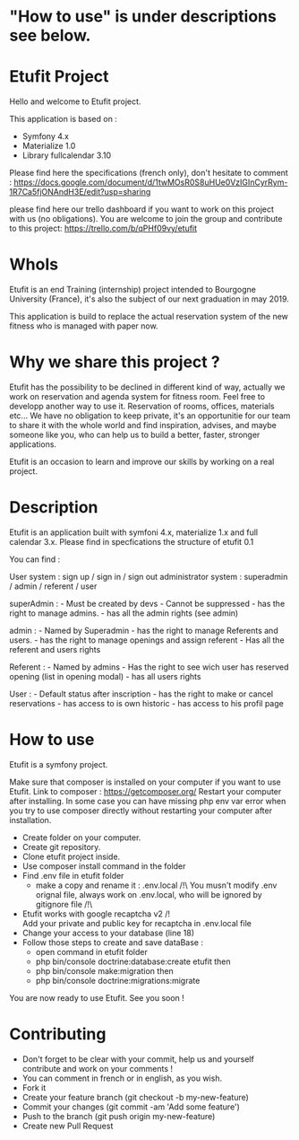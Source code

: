 # "How to use" is under descriptions see below.

# Etufit Project

Hello and welcome to Etufit project.

This application is based on :
- Symfony 4.x
- Materialize 1.0
- Library fullcalendar 3.10

Please find here the specifications (french only), don't hesitate to comment : https://docs.google.com/document/d/1twMOsR0S8uHUe0VzIGInCyrRym-1R7Ca5fjONAndH3E/edit?usp=sharing

please find here our trello dashboard if you want to work on this project with us (no obligations). You are welcome to join the group and contribute to this project:
https://trello.com/b/qPHf09vy/etufit

# WhoIs

Etufit is an end Training (internship) project intended to Bourgogne University (France), it's also the subject of our next graduation in may 2019.

This application is build to replace the actual reservation system of the new fitness who is managed with paper now.

# Why we share this project ?

Etufit has the possibility to be declined in different kind of way, actually we work on reservation and agenda system for fitness room. Feel free to developp another way to use it. Reservation of rooms, offices, materials etc...
We have no obligation to keep private, it's an opportunitie for our team to share it with the whole world and find inspiration, advises, and maybe someone like you, who can help us to build a better, faster, stronger applications.

Etufit is an occasion to learn and improve our skills by working on a real project.

# Description

Etufit is an application built with symfoni 4.x, materialize 1.x and full calendar 3.x.
Please find in specfications the structure of etufit 0.1

You can find :

User system : sign up / sign in / sign out
administrator system : superadmin / admin / referent / user

superAdmin :
    - Must be created by devs
    - Cannot be suppressed
    - has the right to manage admins.
    - has all the admin rights (see admin)

admin :
    - Named by Superadmin
    - has the right to manage Referents and users.
    - has the right to manage openings and assign referent
    - Has all the referent and users rights

Referent :
    - Named by admins
    - Has the right to see wich user has reserved opening (list in opening modal)
    - has all users rights

User :
    - Default status after inscription
    - has the right to make or cancel reservations
    - has access to is own historic
    - has access to his profil page


# How to use

Etufit is a symfony project.

Make sure that composer is installed on your computer if you want to use Etufit.
Link to composer : https://getcomposer.org/
Restart your computer after installing.
In some case you can have missing php env var error when you try to use composer directly without restarting your computer after installation.

- Create folder on your computer.
- Create git repository.
- Clone etufit project inside.
- Use composer install command in the folder
- Find .env file in etufit folder
    - make a copy and rename it : .env.local
    /!\ You musn't modify .env orignal file, always work on .env.local, who will be ignored by gitignore file /!\
- Etufit works with google recaptcha v2 /!\
    Add your private and public key for recaptcha in .env.local file
- Change your access to your database (line 18)
- Follow those steps to create and save dataBase :
    - open command in etufit folder
    - php bin/console doctrine:database:create etufit
    then
    - php bin/console make:migration
    then
    - php bin/console doctrine:migrations:migrate

You are now ready to use Etufit. See you soon !

# Contributing
- Don't forget to be clear with your commit, help us and yourself contribute and work on your comments !
- You can comment in french or in english, as you wish.
- Fork it
- Create your feature branch (git checkout -b my-new-feature)
- Commit your changes (git commit -am 'Add some feature')
- Push to the branch (git push origin my-new-feature)
- Create new Pull Request
